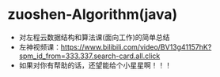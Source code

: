 # zuoshen-Algorithm(java)
- 对左程云数据结构和算法课(面向工作)的简单总结
- 左神视频课：<https://www.bilibili.com/video/BV13g41157hK?spm_id_from=333.337.search-card.all.click>
- 如果对你有帮助的话，还望能给个小星星啊！！！
